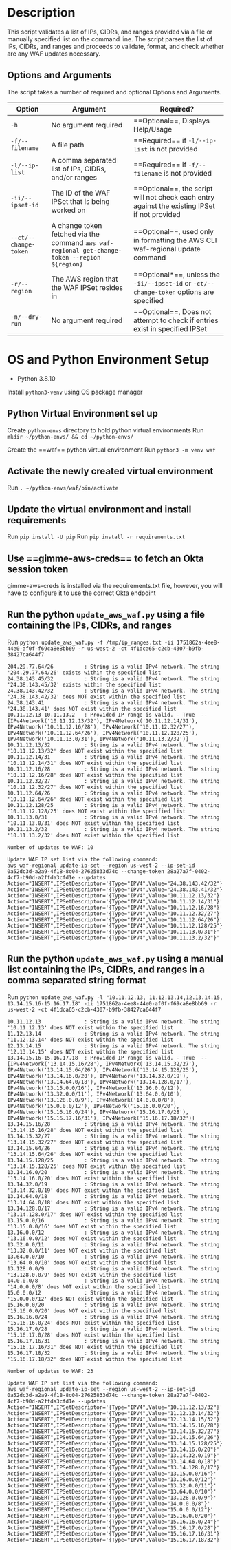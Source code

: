 # Description
This script validates a list of IPs, CIDRs, and ranges provided via a file or manually specified list on the command line. The script parses the list of IPs, CIDRs, and ranges and proceeds to validate, format, and check whether are any WAF updates necessary.

## Options and Arguments
The script takes a number of required and optional Options and Arguments.

|Option|Argument|Required?|
|---|---|---|
|`-h`|No argument required|==Optional==, Displays Help/Usage|
|`-f/--filename`|A file path|==Required== if `-l/--ip-list` is not provided|
|`-l/--ip-list`|A comma separated list of IPs, CIDRs, and/or ranges|==Required== if `-f/--filename` is not provided|
|`-ii/--ipset-id`|The ID of the WAF IPSet that is being worked on|==Optional==, the script will not check each entry against the existing IPSet if not provided|
|`--ct/--change-token`|A change token fetched via the command `aws waf-regional get-change-token --region ${region}` |==Optional==, used only in formatting the AWS CLI waf-regional update command|
|`-r/--region`|The AWS region that the WAF IPSet resides in|==Optional*==, unless the `-ii/--ipset-id` or `-ct/--change-token` options are specified|
|`-n/--dry-run`|No argument required|==Optional==, Does not attempt to check if entries exist in specified IPSet|


# OS and Python Environment Setup
* Python 3.8.10

Install `python3-venv` using OS package manager

## Python Virtual Environment set up
Create `python-envs` directory to hold python virtual environments
Run ` mkdir ~/python-envs/ && cd ~/python-envs/`

Create the ==waf== python virtual environment
Run `python3 -m venv waf`

## Activate the newly created virtual environment
Run `. ~/python-envs/waf/bin/activate`

## Update the virtual environment and install requirements
Run `pip install -U pip`
Run `pip install -r requirements.txt`

## Use ==gimme-aws-creds== to fetch an Okta session token
gimme-aws-creds is installed via the requirements.txt file, however, you will have to configure it to use the correct Okta endpoint

## Run the python `update_aws_waf.py` using a file containing the IPs, CIDRs, and ranges
Run `python update_aws_waf.py -f /tmp/ip_ranges.txt -ii 1751862a-4ee8-44e0-af0f-f69ca8e8bb69 -r us-west-2 -ct 4f1dca65-c2cb-4307-b9fb-38427ca644f7`
```
204.29.77.64/26          : String is a valid IPv4 network. The string '204.29.77.64/26' exists within the specified list
24.38.143.45/32          : String is a valid IPv4 network. The string '24.38.143.45/32' exists within the specified list
24.38.143.42/32          : String is a valid IPv4 network. The string '24.38.143.42/32' does NOT exist within the specified list
24.38.143.41             : String is a valid IPv4 network. The string '24.38.143.41' does NOT exist within the specified list
10.11.12.13-10.11.13.2   : Provided IP range is valid. - True  --  [IPv4Network('10.11.12.13/32'), IPv4Network('10.11.12.14/31'), IPv4Network('10.11.12.16/28'), IPv4Network('10.11.12.32/27'), IPv4Network('10.11.12.64/26'), IPv4Network('10.11.12.128/25'), IPv4Network('10.11.13.0/31'), IPv4Network('10.11.13.2/32')]
10.11.12.13/32           : String is a valid IPv4 network. The string '10.11.12.13/32' does NOT exist within the specified list
10.11.12.14/31           : String is a valid IPv4 network. The string '10.11.12.14/31' does NOT exist within the specified list
10.11.12.16/28           : String is a valid IPv4 network. The string '10.11.12.16/28' does NOT exist within the specified list
10.11.12.32/27           : String is a valid IPv4 network. The string '10.11.12.32/27' does NOT exist within the specified list
10.11.12.64/26           : String is a valid IPv4 network. The string '10.11.12.64/26' does NOT exist within the specified list
10.11.12.128/25          : String is a valid IPv4 network. The string '10.11.12.128/25' does NOT exist within the specified list
10.11.13.0/31            : String is a valid IPv4 network. The string '10.11.13.0/31' does NOT exist within the specified list
10.11.13.2/32            : String is a valid IPv4 network. The string '10.11.13.2/32' does NOT exist within the specified list

Number of updates to WAF: 10

Update WAF IP set list via the following command:
aws waf-regional update-ip-set --region us-west-2 --ip-set-id 0a52dc3d-a2a9-4f18-8c04-27625833d74c --change-token 28a27a7f-0402-4cf7-b90d-a2ffda3cfd1e --updates Action="INSERT",IPSetDescriptor='{Type="IPV4",Value="24.38.143.42/32"}' Action="INSERT",IPSetDescriptor='{Type="IPV4",Value="24.38.143.41/32"}' Action="INSERT",IPSetDescriptor='{Type="IPV4",Value="10.11.12.13/32"}' Action="INSERT",IPSetDescriptor='{Type="IPV4",Value="10.11.12.14/31"}' Action="INSERT",IPSetDescriptor='{Type="IPV4",Value="10.11.12.16/28"}' Action="INSERT",IPSetDescriptor='{Type="IPV4",Value="10.11.12.32/27"}' Action="INSERT",IPSetDescriptor='{Type="IPV4",Value="10.11.12.64/26"}' Action="INSERT",IPSetDescriptor='{Type="IPV4",Value="10.11.12.128/25"}' Action="INSERT",IPSetDescriptor='{Type="IPV4",Value="10.11.13.0/31"}' Action="INSERT",IPSetDescriptor='{Type="IPV4",Value="10.11.13.2/32"}'
```


## Run the python `update_aws_waf.py` using a manual list containing the IPs, CIDRs, and ranges in a comma separated string format
Run `python update_aws_waf.py -l "10.11.12.13, 11.12.13.14,12.13.14.15, 13.14.15.16-15.16.17.18" -ii 1751862a-4ee8-44e0-af0f-f69ca8e8bb69 -r us-west-2 -ct 4f1dca65-c2cb-4307-b9fb-38427ca644f7`
```
10.11.12.13              : String is a valid IPv4 network. The string '10.11.12.13' does NOT exist within the specified list
11.12.13.14              : String is a valid IPv4 network. The string '11.12.13.14' does NOT exist within the specified list
12.13.14.15              : String is a valid IPv4 network. The string '12.13.14.15' does NOT exist within the specified list
13.14.15.16-15.16.17.18  : Provided IP range is valid. - True  --  [IPv4Network('13.14.15.16/28'), IPv4Network('13.14.15.32/27'), IPv4Network('13.14.15.64/26'), IPv4Network('13.14.15.128/25'), IPv4Network('13.14.16.0/20'), IPv4Network('13.14.32.0/19'), IPv4Network('13.14.64.0/18'), IPv4Network('13.14.128.0/17'), IPv4Network('13.15.0.0/16'), IPv4Network('13.16.0.0/12'), IPv4Network('13.32.0.0/11'), IPv4Network('13.64.0.0/10'), IPv4Network('13.128.0.0/9'), IPv4Network('14.0.0.0/8'), IPv4Network('15.0.0.0/12'), IPv4Network('15.16.0.0/20'), IPv4Network('15.16.16.0/24'), IPv4Network('15.16.17.0/28'), IPv4Network('15.16.17.16/31'), IPv4Network('15.16.17.18/32')]
13.14.15.16/28           : String is a valid IPv4 network. The string '13.14.15.16/28' does NOT exist within the specified list
13.14.15.32/27           : String is a valid IPv4 network. The string '13.14.15.32/27' does NOT exist within the specified list
13.14.15.64/26           : String is a valid IPv4 network. The string '13.14.15.64/26' does NOT exist within the specified list
13.14.15.128/25          : String is a valid IPv4 network. The string '13.14.15.128/25' does NOT exist within the specified list
13.14.16.0/20            : String is a valid IPv4 network. The string '13.14.16.0/20' does NOT exist within the specified list
13.14.32.0/19            : String is a valid IPv4 network. The string '13.14.32.0/19' does NOT exist within the specified list
13.14.64.0/18            : String is a valid IPv4 network. The string '13.14.64.0/18' does NOT exist within the specified list
13.14.128.0/17           : String is a valid IPv4 network. The string '13.14.128.0/17' does NOT exist within the specified list
13.15.0.0/16             : String is a valid IPv4 network. The string '13.15.0.0/16' does NOT exist within the specified list
13.16.0.0/12             : String is a valid IPv4 network. The string '13.16.0.0/12' does NOT exist within the specified list
13.32.0.0/11             : String is a valid IPv4 network. The string '13.32.0.0/11' does NOT exist within the specified list
13.64.0.0/10             : String is a valid IPv4 network. The string '13.64.0.0/10' does NOT exist within the specified list
13.128.0.0/9             : String is a valid IPv4 network. The string '13.128.0.0/9' does NOT exist within the specified list
14.0.0.0/8               : String is a valid IPv4 network. The string '14.0.0.0/8' does NOT exist within the specified list
15.0.0.0/12              : String is a valid IPv4 network. The string '15.0.0.0/12' does NOT exist within the specified list
15.16.0.0/20             : String is a valid IPv4 network. The string '15.16.0.0/20' does NOT exist within the specified list
15.16.16.0/24            : String is a valid IPv4 network. The string '15.16.16.0/24' does NOT exist within the specified list
15.16.17.0/28            : String is a valid IPv4 network. The string '15.16.17.0/28' does NOT exist within the specified list
15.16.17.16/31           : String is a valid IPv4 network. The string '15.16.17.16/31' does NOT exist within the specified list
15.16.17.18/32           : String is a valid IPv4 network. The string '15.16.17.18/32' does NOT exist within the specified list

Number of updates to WAF: 23

Update WAF IP set list via the following command:
aws waf-regional update-ip-set --region us-west-2 --ip-set-id 0a52dc3d-a2a9-4f18-8c04-27625833d74c --change-token 28a27a7f-0402-4cf7-b90d-a2ffda3cfd1e --updates Action="INSERT",IPSetDescriptor='{Type="IPV4",Value="10.11.12.13/32"}' Action="INSERT",IPSetDescriptor='{Type="IPV4",Value="11.12.13.14/32"}' Action="INSERT",IPSetDescriptor='{Type="IPV4",Value="12.13.14.15/32"}' Action="INSERT",IPSetDescriptor='{Type="IPV4",Value="13.14.15.16/28"}' Action="INSERT",IPSetDescriptor='{Type="IPV4",Value="13.14.15.32/27"}' Action="INSERT",IPSetDescriptor='{Type="IPV4",Value="13.14.15.64/26"}' Action="INSERT",IPSetDescriptor='{Type="IPV4",Value="13.14.15.128/25"}' Action="INSERT",IPSetDescriptor='{Type="IPV4",Value="13.14.16.0/20"}' Action="INSERT",IPSetDescriptor='{Type="IPV4",Value="13.14.32.0/19"}' Action="INSERT",IPSetDescriptor='{Type="IPV4",Value="13.14.64.0/18"}' Action="INSERT",IPSetDescriptor='{Type="IPV4",Value="13.14.128.0/17"}' Action="INSERT",IPSetDescriptor='{Type="IPV4",Value="13.15.0.0/16"}' Action="INSERT",IPSetDescriptor='{Type="IPV4",Value="13.16.0.0/12"}' Action="INSERT",IPSetDescriptor='{Type="IPV4",Value="13.32.0.0/11"}' Action="INSERT",IPSetDescriptor='{Type="IPV4",Value="13.64.0.0/10"}' Action="INSERT",IPSetDescriptor='{Type="IPV4",Value="13.128.0.0/9"}' Action="INSERT",IPSetDescriptor='{Type="IPV4",Value="14.0.0.0/8"}' Action="INSERT",IPSetDescriptor='{Type="IPV4",Value="15.0.0.0/12"}' Action="INSERT",IPSetDescriptor='{Type="IPV4",Value="15.16.0.0/20"}' Action="INSERT",IPSetDescriptor='{Type="IPV4",Value="15.16.16.0/24"}' Action="INSERT",IPSetDescriptor='{Type="IPV4",Value="15.16.17.0/28"}' Action="INSERT",IPSetDescriptor='{Type="IPV4",Value="15.16.17.16/31"}' Action="INSERT",IPSetDescriptor='{Type="IPV4",Value="15.16.17.18/32"}'
```
